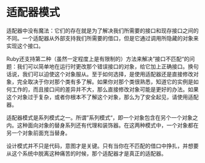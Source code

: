 # 适配器模式

适配器中没有魔法：它们的存在就是为了解决我们所需要的接口和现存接口之间的不同。一个适配器从外部支持我们所需要的借口，但是它通过调用所隐藏的对象来实现这个接口。

Ruby还支持第二种（虽然一定程度上是有限制的）方法来解决”接口不匹配“的问题：我们可以简单地在运行时更改那个错误接口的对象，给它加上正确接口。换句话说，我们可以迫使这个对象服从。至于如何选择，是使用适配器还是直接修改对象，完全取决于你对那个类有多了解。如果你对那个类很熟悉，知道它的实例是如何工作的，而且接口间的差异并不大，那么直接修改对象可能是更好的办法。如果这个对象过于复杂，或者你根本不了解这个对象，那么为了安全起见，请使用适配器。

适配器模式是系列模式之一。所谓”系列模式“，即一个对象包含在另个一个对象之内。这种面向对象的替身系列还有代理和装饰器。在这两种模式中，一个对象都在另一个对象前面充当替身。

设计模式并不只是代码，意图才是关键。只有当你在不匹配的借口中挣扎，并想要从这个系统中脱离这种痛苦的时候，那个适配器才是真正的适配器。
